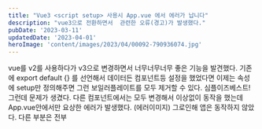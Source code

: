 ```yaml
---
title: "Vue3 <script setup> 사용시 App.vue 에서 에러가 납니다"
description: "vue3으로 전환하면서  관련한 오류(경고)가 발생했다."
pubDate: '2023-03-11'
updatedDate: '2023-04-01'
heroImage: 'content/images/2023/04/00092-790936074.jpg'
---
```


vue를 v2를 사용하다가 v3으로 변경하면서 너무너무너무 좋은 기능을 발견했다. 기존에 export default {} 를 선언해서 데이터든 컴포넌트등 설정을 했었다면 이제는 <script></script> 속성에 setup만 정의해주면 그런 보일러플레이트를 모두 제거할 수 있다. 심플이즈베스트!
그런데 문제가 생겼다. 다른 컴포넌트에서는 모두 변경해서 이상없이 동작을 했는데 App.vue안에서만 요상한 에러가 발생했다.
(에러이미지)
그로인해 앱은 동작하지 않았다. 다른 부분은 전부 <script setup> 로 변경했는데 App.vue만 변경 못하고 기존 소스 그대로인 것은 기분이 별로다.
구글링 고고!!!
[https://github.com/vuejs/vue-cli/issues/6282](https://github.com/vuejs/vue-cli/issues/6282)
구글링 한대로 vue-loader을 최신 버전으로 추가했다.
필자는 `yarn add vue-loader` 를 실행!
해결완료!